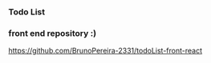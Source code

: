 ### Todo List

### front end repository :)
https://github.com/BrunoPereira-2331/todoList-front-react
